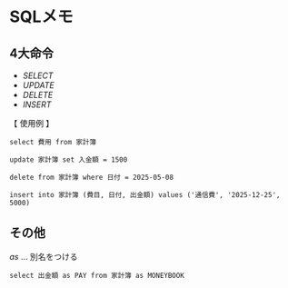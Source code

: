 # SQLメモ

## 4大命令
* _SELECT_  
* _UPDATE_  
* _DELETE_  
* _INSERT_

【 使用例 】  

    select 費用 from 家計簿

    update 家計簿 set 入金額 = 1500

    delete from 家計簿 where 日付 = 2025-05-08

    insert into 家計簿 (費目, 日付, 出金額) values ('通信費', '2025-12-25', 5000)

  
## その他
_as_ ... 別名をつける  
    
    select 出金額 as PAY from 家計簿 as MONEYBOOK
    
